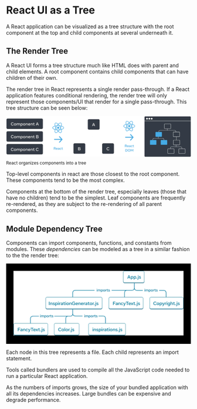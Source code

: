 # React UI as a Tree
A React application can be visualized as a tree structure with the root component at the top and child components at several underneath it. 

## The Render Tree
A React UI forms a tree structure much like HTML does with parent and child elements. A root component contains child components that can have children of their own.

The render tree in React represents a single render pass-through. If a React application features conditional rendering, the render tree will only represent those components/UI that render for a single pass-through. This tree structure can be seen below:

[![alt text](image.png)](https://react.dev/_next/image?url=%2Fimages%2Fdocs%2Fdiagrams%2Fpreserving_state_dom_tree.dark.png&w=1920&q=75)<sub>React organizes components into a tree</sub>

Top-level components in react are those closest to the root component. These components tend to be the most complex.

Components at the bottom of the render tree, especially leaves (those that have no children) tend to be the simplest. Leaf components are frequently re-rendered, as they are subject to the re-rendering of all parent components.

## Module Dependency Tree
Components can import components, functions, and constants from modules. These *dependencies* can be modeled as a tree in a similar fashion to the the render tree:

[<div style="background-color:black; padding:20px;"><img src="image-1.png" /></div>](https://react.dev/_next/image?url=%2Fimages%2Fdocs%2Fdiagrams%2Fmodule_dependency_tree.dark.png&w=1920&q=75)

Each node in this tree represents a file. Each child represents an import statement. 

Tools called bundlers are used to compile all the JavaScript code needed to run a particular React application.

As the numbers of imports grows, the size of your bundled application with all its dependencies increases. Large bundles can be expensive and degrade performance.